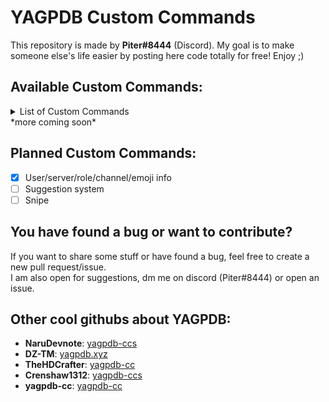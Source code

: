 # YAGPDB Custom Commands
This repository is made by **Piter#8444** (Discord). My goal is to make someone else's life easier by posting here code totally for free! Enjoy ;)

## Available Custom Commands:
<details>
<summary>List of Custom Commands</summary>

- [Snippets](https://github.com/Piterxyz/yagpdb-customcommands/tree/main/snippets)
  - Reverse text!
  - Leave your message without formatting!
- [Info](https://github.com/Piterxyz/yagpdb-cc/tree/main/Info)
  - Display informations about a role, emoji, channel, server or user!
- [Captcha verification system](https://github.com/Piterxyz/yagpdb-cc/tree/main/Verification%20system)
  - Advanced verification system with captcha!
- [Moderation](https://github.com/Piterxyz/yagpdb-cc/tree/main/Moderation)
  - Lockdown a channel!
</details>
*more coming soon*

## Planned Custom Commands:
- [x] User/server/role/channel/emoji info <br>
- [ ] Suggestion system <br>
- [ ] Snipe

## You have found a bug or want to contribute?
If you want to share some stuff or have found a bug, feel free to create a new pull request/issue. <br>
I am also open for suggestions, dm me on discord (Piter#8444) or open an issue.

## Other cool githubs about YAGPDB:
- **NaruDevnote**: [yagpdb-ccs](https://github.com/NaruDevnote/yagpdb-ccs)
- **DZ-TM**: [yagpdb.xyz](https://github.com/DZ-TM/Yagpdb.xyz)
- **TheHDCrafter**: [yagpdb-cc](https://github.com/TheHDCrafter/yagpdb-cc)
- **Crenshaw1312**: [yagpdb-ccs](https://github.com/Crenshaw1312/Yagpdb-ccs)
- **yagpdb-cc**: [yagpdb-cc](https://github.com/yagpdb-cc/yagpdb-cc)
